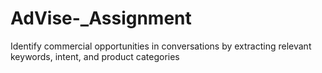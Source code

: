 # AdVise-_Assignment
Identify commercial opportunities in conversations by extracting relevant keywords, intent, and product categories
